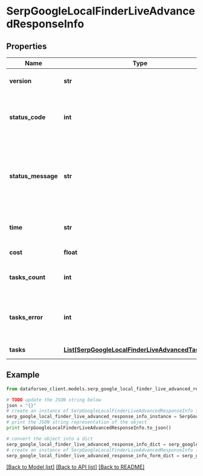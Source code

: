 # SerpGoogleLocalFinderLiveAdvancedResponseInfo


## Properties

Name | Type | Description | Notes
------------ | ------------- | ------------- | -------------
**version** | **str** | the current version of the API | [optional] 
**status_code** | **int** | general status code you can find the full list of the response codes here | [optional] 
**status_message** | **str** | general informational message you can find the full list of general informational messages here | [optional] 
**time** | **str** | total execution time, seconds | [optional] 
**cost** | **float** | total tasks cost, USD | [optional] 
**tasks_count** | **int** | the number of tasks in the tasks array | [optional] 
**tasks_error** | **int** | the number of tasks in the tasks array returned with an error | [optional] 
**tasks** | [**List[SerpGoogleLocalFinderLiveAdvancedTaskInfo]**](SerpGoogleLocalFinderLiveAdvancedTaskInfo.md) | array of tasks | [optional] 

## Example

```python
from dataforseo_client.models.serp_google_local_finder_live_advanced_response_info import SerpGoogleLocalFinderLiveAdvancedResponseInfo

# TODO update the JSON string below
json = "{}"
# create an instance of SerpGoogleLocalFinderLiveAdvancedResponseInfo from a JSON string
serp_google_local_finder_live_advanced_response_info_instance = SerpGoogleLocalFinderLiveAdvancedResponseInfo.from_json(json)
# print the JSON string representation of the object
print SerpGoogleLocalFinderLiveAdvancedResponseInfo.to_json()

# convert the object into a dict
serp_google_local_finder_live_advanced_response_info_dict = serp_google_local_finder_live_advanced_response_info_instance.to_dict()
# create an instance of SerpGoogleLocalFinderLiveAdvancedResponseInfo from a dict
serp_google_local_finder_live_advanced_response_info_form_dict = serp_google_local_finder_live_advanced_response_info.from_dict(serp_google_local_finder_live_advanced_response_info_dict)
```
[[Back to Model list]](../README.md#documentation-for-models) [[Back to API list]](../README.md#documentation-for-api-endpoints) [[Back to README]](../README.md)


